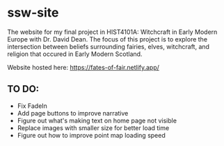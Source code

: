 # ssw-site

The website for my final project in HIST4101A: Witchcraft in Early Modern Europe with Dr. David Dean. The focus of this project is to explore the intersection between beliefs surrounding fairies, elves, witchcraft, and religion that occured in Early Modern Scotland. 

Website hosted here: https://fates-of-fair.netlify.app/

## TO DO:
- Fix FadeIn
- Add page buttons to improve narrative
- Figure out what's making text on home page not visible
- Replace images with smaller size for better load time
- Figure out how to improve point map loading speed